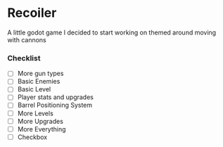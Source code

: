 # Recoiler
 A little godot game I decided to start working on themed around moving with cannons

### Checklist
- [ ] More gun types
- [ ] Basic Enemies
- [ ] Basic Level
- [ ] Player stats and upgrades
- [ ] Barrel Positioning System
- [ ] More Levels
- [ ] More Upgrades
- [ ] More Everything
- [ ] Checkbox
